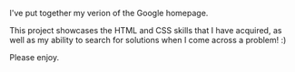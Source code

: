 I've put together my verion of the Google homepage.

This project showcases the HTML and CSS skills that I have acquired, as well as my ability to search for solutions when I come across a problem! :)

Please enjoy.
